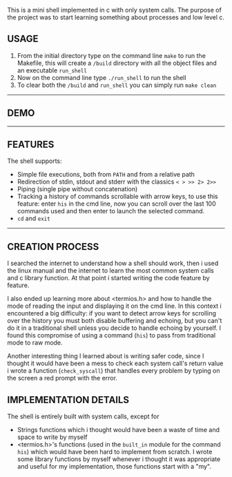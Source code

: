 This is a mini shell implemented in c with only system calls. The purpose of the project was to start learning something about processes and low level c.

## USAGE

1. From the initial directory type on the command line `make` to run the Makefile, this will create a `/build` directory with all the object files and an executable `run_shell`
2. Now on the command line type `./run_shell` to run the shell
3. To clear both the `/build` and `run_shell` you can simply run `make clean` 

---

## DEMO

---

## FEATURES 

The shell supports: 
- Simple file executions, both from `PATH` and from a relative path
- Redirection of stdin, stdout and stderr with the classics `< > >> 2> 2>>`
- Piping (single pipe without concatenation)
- Tracking a history of commands scrollable with arrow keys, to use this feature: enter `his` in the cmd line, now you can scroll over the last 100 commands used and then enter to launch the selected command.
- `cd` and `exit`

---

## CREATION PROCESS

I searched the internet to understand how a shell should work, then i used the linux manual and the internet to learn the most common system calls and c library function. At that point i started writing the code feature by feature.

I also ended up learning more about <termios.h> and how to handle the mode of reading the input and displaying it on the cmd line. In this context i encountered a big difficulty: if you want to detect arrow keys for scrolling over the history you must both disable buffering and echoing, but you can't do it in a traditional shell unless you decide to handle echoing by yourself. I found this compromise of using a command (`his`) to pass from traditional mode to raw mode.

Another interesting thing I learned about is writing safer code, since I thought it would have been a mess to check each system call's return value i wrote a function (`check_syscall`) that handles every problem by typing on the screen a red prompt with the error. 

## IMPLEMENTATION DETAILS

The shell is entirely built with system calls, except for 
- Strings functions which i thought would have been a waste of time and space to write by myself
- <termios.h>'s functions (used in the `built_in` module for the command `his`) which would have been hard to implement from scratch. 
I wrote some library functions by myself whenever i thought it was appropriate and useful for my implementation, those functions start with a "my".